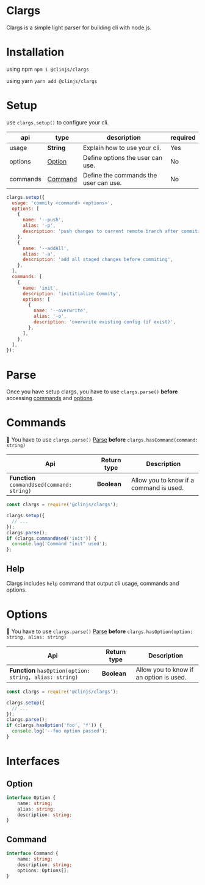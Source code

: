 # Clargs

Clargs is a simple light parser for building cli with node.js.

# Installation 
using npm `npm i @clinjs/clargs`

using yarn `yarn add @clinjs/clargs`

# Setup

use `clargs.setup()` to configure your cli.

|api|type|description|required
|-|-|-|-|
|usage|**String**|Explain how to use your cli.|Yes|
|options|[Option](https://nezjs.github.io/nezparser/interfaces/option.html)|Define options the user can use.|No|
|commands|[Command](https://nezjs.github.io/nezparser/interfaces/command.html)|Define the commands the user can use.|No|

```javascript
clargs.setup({
  usage: 'commity <command> <options>',
  options: [
    {
      name: '--push',
      alias: '-p',
      description: 'push changes to current remote branch after commiting',
    },
    {
      name: '--addAll',
      alias: '-a',
      description: 'add all staged changes before commiting',
    },
  ],
  commands: [
    {
      name: 'init',
      description: 'inititialize Commity',
      options: [
        {
          name: '--overwrite',
          alias: '-o',
          description: 'overwrite existing config (if exist)',
        },
      ],
    },
  ],
});
```

# Parse

Once you have setup clargs, you have to use `clargs.parse()` **before** 
accessing [commands](#Commands) and [options](#Options).

# Commands

:pushpin: You have to use `clargs.parse()` [Parse](#Parse) **before** `clargs.hasCommand(command: string)`

|Api|Return type|Description|
|-|-|-|
|**Function** `commandUsed(command: string)`|**Boolean**|Allow you to know if a command is used.

```javascript
const clargs = require('@clinjs/clargs');

clargs.setup({
  // ...
});
clargs.parse();
if (clargs.commandUsed('init')) {
  console.log('Command "init" used');
};
```

## Help

Clargs includes `help` command that output cli usage, commands and options.

# Options

:pushpin: You have to use `clargs.parse()` [Parse](#Parse) **before** `clargs.hasOption(option: string, alias: string)`



|Api|Return type|Description|
|-|-|-|
|**Function** `hasOption(option: string, alias: string)`|**Boolean**|Allow you to know if an option is used.


```javascript
const clargs = require('@clinjs/clargs');

clargs.setup({
  // ...
});
clargs.parse();
if (clargs.hasOption('foo', 'f')) {
  console.log('--foo option passed');
}
```

# Interfaces

## Option
```ts
interface Option {
    name: string;
    alias: string;
    description: string;
}
```

## Command
```ts
interface Command {
    name: string;
    description: string;
    options: Options[];
}
```
